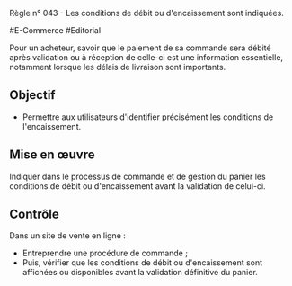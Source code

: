 
Règle n° 043  - Les conditions de débit ou d'encaissement sont indiquées.

#E-Commerce #Editorial

Pour un acheteur, savoir que le paiement de sa commande sera débité après validation ou à réception de celle-ci est une information essentielle, notamment lorsque les délais de livraison sont importants.

Objectif
--------

*   Permettre aux utilisateurs d'identifier précisément les conditions de l'encaissement.

Mise en œuvre
-------------

Indiquer dans le processus de commande et de gestion du panier les conditions de débit ou d'encaissement avant la validation de celui-ci.

Contrôle
--------

Dans un site de vente en ligne :

*   Entreprendre une procédure de commande ;
*   Puis, vérifier que les conditions de débit ou d'encaissement sont affichées ou disponibles avant la validation définitive du panier.
